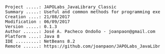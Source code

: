 <pre>

Project .....: JAPOLabs_JavaLibrary_Classic
Summary .....: Useful and common methods for programming exercises
Creation ....: 21/08/2017
Modification : 06/09/2017
Version .....: 0.1.3
Author ......: José A. Pacheco Ondoño - joanpaon@gmail.com
Platform ....: Java 8
IDE .........: NetBeans 8.2
Remote ......: https://github.com/joanpaon/JAPOLabs_JavaLibrary_Classic.git

</pre>
